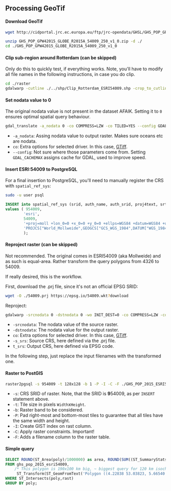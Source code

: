## Processing GeoTif

#### Download GeoTif
```bash
wget http://cidportal.jrc.ec.europa.eu/ftp/jrc-opendata/GHSL/GHS_POP_GPW4_GLOBE_R2015A/GHS_POP_GPW42015_GLOBE_R2015A_54009_250/V1-0/GHS_POP_GPW42015_GLOBE_R2015A_54009_250_v1_0.zip

unzip GHS_POP_GPW42015_GLOBE_R2015A_54009_250_v1_0.zip -d ./
cd ./GHS_POP_GPW42015_GLOBE_R2015A_54009_250_v1_0
```


#### Clip sub-region around Rotterdam (can be skipped)
Only do this to quickly test, if everything works. Note, you'll have to modify all file names in the following instructions, in case you do clip.

```bash
cd ./raster
gdalwarp -cutline ./../shp/Clip_Rotterdam_ESRI54009.shp -crop_to_cutline /path/to/GHS_POP_GPW42015_GLOBE_R2015A_54009_250_v1_0.tif GHS_Rotterdam.tif 
```


#### Set nodata value to 0

The original nodata value is not present in the dataset AFAIK. Setting it to `0` ensures optimal spatial query behaviour.

```bash
gdal_translate -a_nodata 0 -co COMPRESS=LZW -co TILED=YES --config GDAL_CACHEMAX 500 GHS_POP_GPW42015_GLOBE_R2015A_54009_250_v1_0.tif GHS_POP_2015_ESRI54009_masked.tif
```

- `-a_nodata`: Assing nodata value to output raster. Makes sure oceans etc are nodata.
- `co`: Extra options for selected driver. In this case, [GTiff](http://www.gdal.org/frmt_gtiff.html).
- `--config`: Not sure where those parameters come from. Setting `GDAL_CACHEMAX` assigns cache for GDAL, used to improve speed.

#### Insert ESRI:54009 to PostgreSQL

For a final insertion to PostgreSQL, you'll need to manually register the CRS with `spatial_ref_sys`:

```bash
sudo -u user psql
```
```sql
INSERT into spatial_ref_sys (srid, auth_name, auth_srid, proj4text, srtext) 
values ( 954009, 
		'esri', 
		54009, 
		'+proj=moll +lon_0=0 +x_0=0 +y_0=0 +ellps=WGS84 +datum=WGS84 +units=m +no_defs ', 
		'PROJCS["World_Mollweide",GEOGCS["GCS_WGS_1984",DATUM["WGS_1984",SPHEROID["WGS_1984",6378137,298.257223563]],PRIMEM["Greenwich",0],UNIT["Degree",0.017453292519943295]],PROJECTION["Mollweide"],PARAMETER["False_Easting",0],PARAMETER["False_Northing",0],PARAMETER["Central_Meridian",0],UNIT["Meter",1],AUTHORITY["EPSG","54009"]]'
		);
```

#### Reproject raster (can be skipped)

Not recommended. The original comes in ESRI54009 (aka Mollweide) and as such is equal-area. Rather transform the query polygons from 4326 to 54009.

If really desired, this is the workflow.

First, download the .prj file, since it's not an official EPSG SRID:

```bash
wget -O ./54009.prj https://epsg.io/54009.wkt?download
```

Reproject:

```bash
gdalwarp -srcnodata 0 -dstnodata 0 -wo INIT_DEST=0 -co COMPRESS=LZW -co TILED=YES --config GDAL_CACHEMAX 500 -s_srs '/home/nilsnolde/dev/python/openrouteservice-tools/ghs_population_grid/raster/54009.prj' -t_srs 'EPSG:4326' GHS_POP_2015_ESRI54009_masked.tif GHS_POP_2015_EPSG4326_masked.tif 
```

- `-srcnodata`: The nodata value of the source raster.
- `-dstnodata`: The nodata value for the output raster.
- `co`: Extra options for selected driver. In this case, [GTiff](http://www.gdal.org/structGDALWarpOptions.html#a0ed77f9917bb96c7a9aabd73d4d06e08).
- `-s_srs`: Source CRS, here defined via the .prj file.
- `t_srs`: Output CRS, here defined via EPSG code.

In the following step, just replace the input filenames with the transformed one.

#### Raster to PostGIS
```bash
raster2pgsql -s 954009 -t 128x128 -b 1 -P -I -C -F ./GHS_POP_2015_ESRI54009_masked.tif public.ghs_pop_2015_esri54009 | psql -d nilsnolde
```

- `-s`: CRS SRID of raster. Note, that the SRID is **9**54009, as per `INSERT` statement above.
- `-t`: Tile size in pixels `Width`x`Height`.
- `-b`: Raster band to be considered.
- `-P`: Pad right-most and bottom-most tiles to guarantee that all tiles have the same width and height.
- `-I`: Create GIST index on rast column.
- `-C`: Apply raster constraints. Important!
- `-F`: Adds a filename column to the raster table.


#### Simple query
```sql
SELECT ROUND(ST_Area(poly)/1000000) as area, ROUND(SUM((ST_SummaryStats(ST_Clip(rast,poly))).sum)) as total_pop
FROM ghs_pop_2015_esri54009,
    /* This polygon is 190x100 km big, ~ biggest query for 120 km isochrones */
     ST_Transform(ST_GeomFromText('Polygon ((4.22838 53.03823, 5.66540 52.61399, 5.60761 51.11571, 4.00639 51.25299, 4.22838 53.03823))', 4326), 954009)  as poly
WHERE ST_Intersects(poly,rast)
GROUP BY poly;
```
